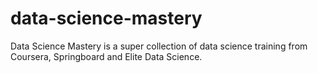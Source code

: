 # data-science-mastery
Data Science Mastery is a super collection of data science training from Coursera, Springboard and Elite Data Science.
